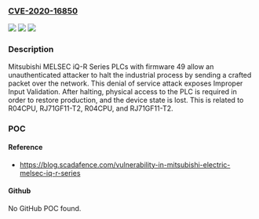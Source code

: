 ### [CVE-2020-16850](https://cve.mitre.org/cgi-bin/cvename.cgi?name=CVE-2020-16850)
![](https://img.shields.io/static/v1?label=Product&message=n%2Fa&color=blue)
![](https://img.shields.io/static/v1?label=Version&message=n%2Fa&color=blue)
![](https://img.shields.io/static/v1?label=Vulnerability&message=n%2Fa&color=brighgreen)

### Description

Mitsubishi MELSEC iQ-R Series PLCs with firmware 49 allow an unauthenticated attacker to halt the industrial process by sending a crafted packet over the network. This denial of service attack exposes Improper Input Validation. After halting, physical access to the PLC is required in order to restore production, and the device state is lost. This is related to R04CPU, RJ71GF11-T2, R04CPU, and RJ71GF11-T2.

### POC

#### Reference
- https://blog.scadafence.com/vulnerability-in-mitsubishi-electric-melsec-iq-r-series

#### Github
No GitHub POC found.

